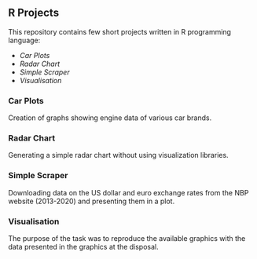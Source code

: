 ## R Projects

This repository contains few short projects written in R programming language:
* _Car Plots_
* _Radar Chart_
* _Simple Scraper_
* _Visualisation_

### **Car Plots**

Creation of graphs showing engine data of various car brands.

### Radar Chart

Generating a simple radar chart without using visualization libraries.


### Simple Scraper 

Downloading data on the US dollar and euro exchange rates from the NBP website (2013-2020) and presenting them in a plot.

### Visualisation

The purpose of the task was to reproduce the available graphics with the data presented in the graphics at the disposal.
